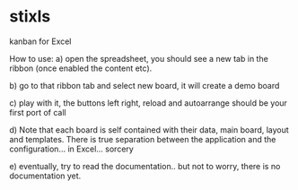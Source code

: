 # stixls
kanban for Excel

How to use:
a) open the spreadsheet, you should see a new tab in the ribbon (once enabled the content etc).

b) go to that ribbon tab and select new board, it will create a demo board

c) play with it, the buttons left right, reload and autoarrange should be your first port of call

d) Note that each board is self contained with their data, main board, layout and templates. There is true separation between the application and the configuration... in Excel... sorcery

e) eventually, try to read the documentation.. but not to worry, there is no documentation yet.

